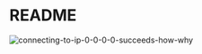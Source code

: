 # README #

![connecting-to-ip-0-0-0-0-succeeds-how-why](https://unix.stackexchange.com/questions/419880/connecting-to-ip-0-0-0-0-succeeds-how-why)